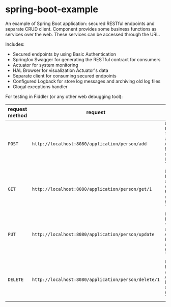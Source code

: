 # spring-boot-example
An example of Spring Boot application: secured RESTful endpoints and separate CRUD client. Component provides some business functions as services over the web. These services can be accessed through the URL.

Includes: 

* Secured endpoints by using Basic Authentication
* Springfox Swagger for generating the RESTful contract for consumers
* Actuator for system monitoring
* HAL Browser for visualization Actuator's data
* Separate client for consuming secured endpoints
* Configured Logback for store log messages and archiving old log files
* Glogal exceptions handler

For testing in Fiddler (or any other web debugging tool):

request method | request | headers | request body | response |
------------ | -------------| -------------| -------------| -------------|
`POST` | `http://localhost:8080/application/person/add` | `User-Agent: Fiddler Content-type: application/json Authorization: Basic dXNlcjp1c2Vy Host: localhost:8080` | `{ "id":1, "firstName":"A", "lastName":"B" }` | `{"statusCode":"OK","errorMessage":"","result":{"id":1,"firstName":"A","lastName":"B"}}` |
`GET`  | `http://localhost:8080/application/person/get/1` | `User-Agent: Fiddler Accept: application/json Authorization: Basic dXNlcjp1c2Vy Host: localhost:8080` | | `{"statusCode":"OK","errorMessage":"","result":{"id":1,"firstName":"A","lastName":"B"}}` |
`PUT`  | `http://localhost:8080/application/person/update` | `User-Agent: Fiddler Content-type: application/json Authorization: Basic dXNlcjp1c2Vy Host: localhost:8080` | `{ "id":1, "firstName":"C", "lastName":"D" }` | `{"statusCode":"OK","errorMessage":"","result":{"id":1,"firstName":"C","lastName":"D"}}` |
`DELETE` | `http://localhost:8080/application/person/delete/1` | `User-Agent: Fiddler Accept: application/json Authorization: Basic dXNlcjp1c2Vy Host: localhost:8080` | | `{"statusCode":"OK","errorMessage":"","result":[]}` |   

